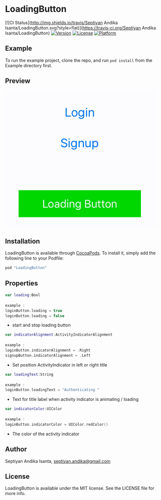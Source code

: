 # LoadingButton

[![CI Status](http://img.shields.io/travis/Septiyan Andika Isanta/LoadingButton.svg?style=flat)](https://travis-ci.org/Septiyan Andika Isanta/LoadingButton)
[![Version](https://img.shields.io/cocoapods/v/LoadingButton.svg?style=flat)](http://cocoapods.org/pods/LoadingButton)
[![License](https://img.shields.io/cocoapods/l/LoadingButton.svg?style=flat)](http://cocoapods.org/pods/LoadingButton)
[![Platform](https://img.shields.io/cocoapods/p/LoadingButton.svg?style=flat)](http://cocoapods.org/pods/LoadingButton)

## Example

To run the example project, clone the repo, and run `pod install` from the Example directory first.

## Preview

![Loading Buuton Preview](https://raw.githubusercontent.com/SeptiyanAndika/LoadingButton/master/preview/loading-button.gif)

## Installation

LoadingButton is available through [CocoaPods](http://cocoapods.org). To install
it, simply add the following line to your Podfile:

```ruby
pod "LoadingButton" 
```
## Properties
```swift
var loading:Bool 

example :
loginButton.loading = true
loginButton.loading = false
```
 * start and stop loading button
 

```swift
var indicatorAlignment:ActivityIndicatorAlignment

example :
loginButton.indicatorAlignment = .Right
signupButton.indicatorAlignment = .Left
```
 * Set position ActivityIndicator in left or right title
 
```swift
var loadingText:String

example :
loginButton.loadingText = "Authenticating "
```
 * Text for title label when activity indicator is animating / loading
 
```swift
var indicatorColor:UIColor

example :
loginButton.indicatorColor = UIColor.redColor()
```
 * The color of the activity indicator
 
## Author

Septiyan Andika Isanta, septiyan.andika@gmail.com

## License

LoadingButton is available under the MIT license. See the LICENSE file for more info.
